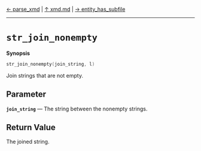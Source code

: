 [&#8592; parse_xmd](xmd--parse_xmd.md) | [&#8593; xmd.md](xmd.md) | [&#8594; entity_has_subfile](xmd--entity_has_subfile.md)
***

# `str_join_nonempty`
**Synopsis**

```cpp
str_join_nonempty(join_string, l)
```

Join strings that are not empty.

## Parameter
**`join_string`** &#8213; The string between the nonempty strings.  
## Return Value

The joined string.


